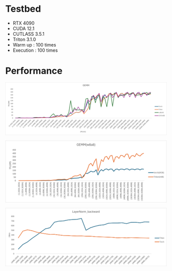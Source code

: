 # Testbed
- RTX 4090
- CUDA 12.1
- CUTLASS 3.5.1
- Triton 3.1.0
- Warm up : 100 times
- Execution : 100 times


# Performance

<p align="center"><img src=benchmark/gemm.png></p>

<p align="center"><img src=benchmark/w8a8.png></p>

<p align="center"><img src=benchmark/layernorm_backward.png></p>
